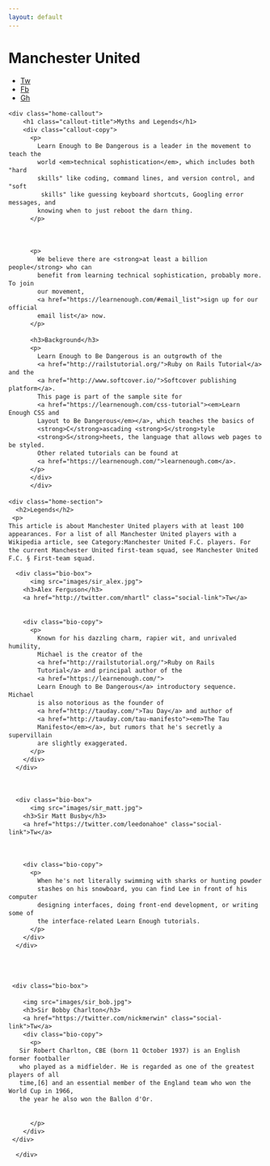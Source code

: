 ```yaml
---
layout: default
---
```


  <div class="home"> 
    <div class="full-hero hero-home">
      <div class="hero-content">
      <h1> Manchester United</h1>
      <ul class="social-list">
        <li>
          <a href="http://example.com/" class="social-link">Tw</a>
        </li>
        <li>
          <a href="http://example.com/" class="social-link">Fb</a>
        </li>
        <li>
          <a href="http://example.com/" class="social-link">Gh</a>
        </li>
      </ul>
      </div>
    </div>
    
    <div class="home-callout">
        <h1 class="callout-title">Myths and Legends</h1>
        <div class="callout-copy">
          <p>
            Learn Enough to Be Dangerous is a leader in the movement to teach the
            world <em>technical sophistication</em>, which includes both "hard
            skills" like coding, command lines, and version control, and "soft
             skills" like guessing keyboard shortcuts, Googling error messages, and
            knowing when to just reboot the darn thing.
          </p>
      
         
      
          <p>
            We believe there are <strong>at least a billion people</strong> who can
            benefit from learning technical sophistication, probably more. To join
            our movement,
            <a href="https://learnenough.com/#email_list">sign up for our official
            email list</a> now.
          </p>
      
          <h3>Background</h3>
          <p>
            Learn Enough to Be Dangerous is an outgrowth of the
            <a href="http://railstutorial.org/">Ruby on Rails Tutorial</a> and the
            <a href="http://www.softcover.io/">Softcover publishing platform</a>.
            This page is part of the sample site for
            <a href="https://learnenough.com/css-tutorial"><em>Learn Enough CSS and
            Layout to Be Dangerous</em></a>, which teaches the basics of
            <strong>C</strong>ascading <strong>S</strong>tyle
            <strong>S</strong>heets, the language that allows web pages to be styled.
            Other related tutorials can be found at
            <a href="https://learnenough.com/">learnenough.com</a>.
          </p>
          </div>
          </div>

    <div class="home-section">
      <h2>Legends</h2>
     <p>
    This article is about Manchester United players with at least 100 appearances. For a list of all Manchester United players with a Wikipedia article, see Category:Manchester United F.C. players. For the current Manchester United first-team squad, see Manchester United F.C. § First-team squad.
  </p>



 <div class="bio-wrapper"> 

      <div class="bio-box"> 
          <img src="images/sir_alex.jpg">
        <h3>Alex Ferguson</h3>
        <a href="http://twitter.com/mhartl" class="social-link">Tw</a>

        
        <div class="bio-copy">
          <p>
            Known for his dazzling charm, rapier wit, and unrivaled humility,
            Michael is the creator of the
            <a href="http://railstutorial.org/">Ruby on Rails
            Tutorial</a> and principal author of the
            <a href="https://learnenough.com/">
            Learn Enough to Be Dangerous</a> introductory sequence. Michael
            is also notorious as the founder of
            <a href="http://tauday.com/">Tau Day</a> and author of
            <a href="http://tauday.com/tau-manifesto"><em>The Tau
            Manifesto</em></a>, but rumors that he's secretly a supervillain
            are slightly exaggerated.
          </p>
        </div>
      </div>



      <div class="bio-box">
          <img src="images/sir_matt.jpg">
        <h3>Sir Matt Busby</h3>
        <a href="https://twitter.com/leedonahoe" class="social-link">Tw</a>



        <div class="bio-copy">
          <p>
            When he's not literally swimming with sharks or hunting powder
            stashes on his snowboard, you can find Lee in front of his computer
            designing interfaces, doing front-end development, or writing some of
            the interface-related Learn Enough tutorials.
          </p>
        </div>
      </div>




     <div class="bio-box">
          
        <img src="images/sir_bob.jpg">  
        <h3>Sir Bobby Charlton</h3>
        <a href="https://twitter.com/nickmerwin" class="social-link">Tw</a>
        <div class="bio-copy">
          <p>
       Sir Robert Charlton, CBE (born 11 October 1937) is an English former footballer
       who played as a midfielder. He is regarded as one of the greatest players of all
       time,[6] and an essential member of the England team who won the World Cup in 1966,
       the year he also won the Ballon d'Or. 


          </p>
        </div>
     </div>
 </div>
    </div>

      </div>
  